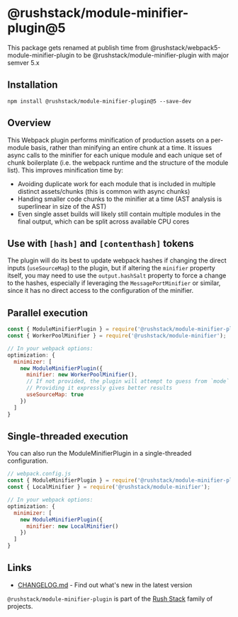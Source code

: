 # @rushstack/module-minifier-plugin@5

This package gets renamed at publish time from @rushstack/webpack5-module-minifier-plugin to be @rushstack/module-minifier-plugin with major semver 5.x

## Installation

`npm install @rushstack/module-minifier-plugin@5 --save-dev`

## Overview

This Webpack plugin performs minification of production assets on a per-module basis, rather than minifying an entire chunk at a time.
It issues async calls to the minifier for each unique module and each unique set of chunk boilerplate (i.e. the webpack runtime and the structure of the module list).
This improves minification time by:
- Avoiding duplicate work for each module that is included in multiple distinct assets/chunks (this is common with async chunks)
- Handing smaller code chunks to the minifier at a time (AST analysis is superlinear in size of the AST)
- Even single asset builds will likely still contain multiple modules in the final output, which can be split across available CPU cores

## Use with `[hash]` and `[contenthash]` tokens
The plugin will do its best to update webpack hashes if changing the direct inputs (`useSourceMap`) to the plugin, but if altering the `minifier` property itself, you may need to use the `output.hashSalt` property to force a change to the hashes, especially if leveraging the `MessagePortMinifier` or similar, since it has no direct access to the configuration of the minifier.

## Parallel execution

```js
const { ModuleMinifierPlugin } = require('@rushstack/module-minifier-plugin');
const { WorkerPoolMinifier } = require('@rushstack/module-minifier');

// In your webpack options:
optimization: {
  minimizer: [
    new ModuleMinifierPlugin({
      minifier: new WorkerPoolMinifier(),
      // If not provided, the plugin will attempt to guess from `mode` and `devtool`.
      // Providing it expressly gives better results
      useSourceMap: true
    })
  ]
}
```

## Single-threaded execution
You can also run the ModuleMinifierPlugin in a single-threaded configuration.

```js
// webpack.config.js
const { ModuleMinifierPlugin } = require('@rushstack/module-minifier-plugin');
const { LocalMinifier } = require('@rushstack/module-minifier');

// In your webpack options:
optimization: {
  minimizer: [
    new ModuleMinifierPlugin({
      minifier: new LocalMinifier()
    })
  ]
}
```

## Links

- [CHANGELOG.md](
  https://github.com/microsoft/rushstack/blob/main/webpack/webpack5-module-minifier-plugin/CHANGELOG.md) - Find
  out what's new in the latest version

`@rushstack/module-minifier-plugin` is part of the [Rush Stack](https://rushstack.io/) family of projects.
